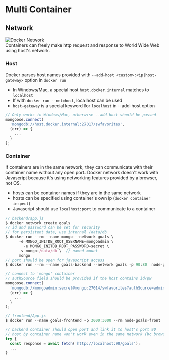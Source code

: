 # Multi Container
## Network
![Docker Network](https://docs.mirantis.com/containers/v3.0/dockeree-ref-arch/_images/cnm.png)  
Containers can freely make http request and response to World Wide Web using host's network. 
### Host
Docker parses host names provided with ```--add-host <custom>:<ip|host-gateway>``` option in ```docker run```
- In Windows/Mac, a special host ```host.docker.internal``` matches to ```localhost```
- If with ```docker run --net=host```, localhost can be used
- ```host-gateway``` is a special keyword for ```localhost``` in --add-host option
```js
// Only works in Windows/Mac, otherwise --add-host should be passed
mongoose.connect(
  'mongodb://host.docker.internal:27017/swfavorites',
  (err) => {
    ...
  }
);
```
### Container
If containers are in the same network, they can communicate with their container name without any open port. Docker network doesn't work with Javascript because it's using networking features provided by a browser, not OS.
- hosts can be container names if they are in the same network
- hosts can be specified using container's own ip (```docker container inspect```)
- Javascript should use ```localhost:port``` to communicate to a container
```js
// backend/app.js
$ docker network create goals
// id and password can be set for security
// for persistent data, use internal /data/db 
$ docker run --rm --name mongo --network goals \
      -e MONGO_INITDB_ROOT_USERNAME=mongoadmin \
	    -e MONGO_INITDB_ROOT_PASSWORD=secret \
      -v mongo:/data/db \  // named mount
      mongo
// port should be open for javascript access
$ docker run --rm --name goals-backend --network goals -p 90:80  node-goals 

// connect to 'mongo' container
// authSource field should be provided if the host contains id/pw
mongoose.connect(
  'mongodb://mongoadmin:secret@mongo:27014/swfavorites?authSource=admin',
  (err) => {
    ...
  }
);
```

```js
// frontend/App.js
$ docker run --name goals-frontend -p 3000:3000 --rm node-goals-front

// backend container should open port and link it to host's port 90
// host by container name won't work even in the same network (bc browser) 
try {
  const response = await fetch('http://localhost:90/goals');
  ...
}
```